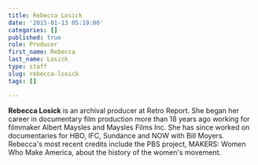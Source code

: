 ```yaml
---
title: Rebecca Losick
date: '2015-01-13 05:19:00'
categories: []
published: true
role: Producer
first_name: Rebecca
last_name: Losick
type: staff
slug: rebecca-losick
tags: []

---
```

**Rebecca Losick** is an archival producer at Retro Report. She began her career in documentary film production more than 18 years ago working for filmmaker Albert Maysles and Maysles Films Inc. She has since worked on documentaries for HBO, IFC, Sundance and NOW with Bill Moyers. Rebecca's most recent credits include the PBS project, MAKERS: Women Who Make America, about the history of the women's movement.

